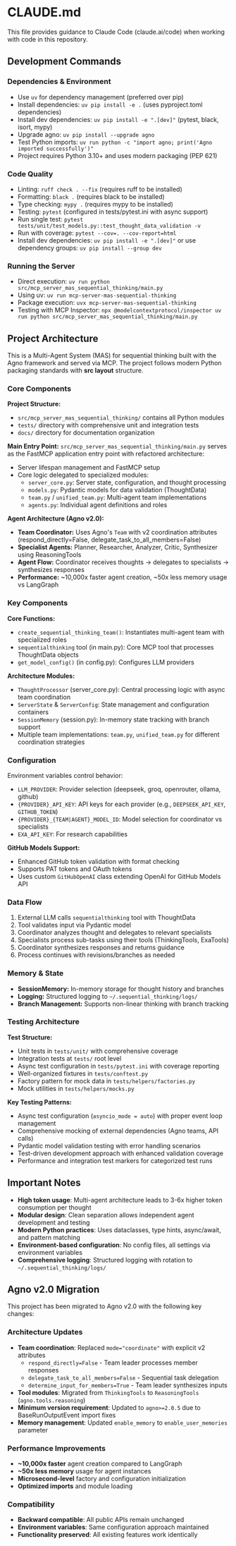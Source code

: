 # CLAUDE.md

This file provides guidance to Claude Code (claude.ai/code) when working with code in this repository.

## Development Commands

### Dependencies & Environment
- Use `uv` for dependency management (preferred over pip)
- Install dependencies: `uv pip install -e .` (uses pyproject.toml dependencies)
- Install dev dependencies: `uv pip install -e ".[dev]"` (pytest, black, isort, mypy)
- Upgrade agno: `uv pip install --upgrade agno`
- Test Python imports: `uv run python -c "import agno; print('Agno imported successfully')"`
- Project requires Python 3.10+ and uses modern packaging (PEP 621)

### Code Quality
- Linting: `ruff check . --fix` (requires ruff to be installed)
- Formatting: `black .` (requires black to be installed)
- Type checking: `mypy .` (requires mypy to be installed)
- Testing: `pytest` (configured in tests/pytest.ini with async support)
- Run single test: `pytest tests/unit/test_models.py::test_thought_data_validation -v`
- Run with coverage: `pytest --cov=. --cov-report=html`
- Install dev dependencies: `uv pip install -e ".[dev]"` or use dependency groups: `uv pip install --group dev`

### Running the Server
- Direct execution: `uv run python src/mcp_server_mas_sequential_thinking/main.py`
- Using uv: `uv run mcp-server-mas-sequential-thinking`
- Package execution: `uvx mcp-server-mas-sequential-thinking`
- Testing with MCP Inspector: `npx @modelcontextprotocol/inspector uv run python src/mcp_server_mas_sequential_thinking/main.py`

## Project Architecture

This is a Multi-Agent System (MAS) for sequential thinking built with the Agno framework and served via MCP. The project follows modern Python packaging standards with **src layout** structure.

### Core Components

**Project Structure:**
- `src/mcp_server_mas_sequential_thinking/` contains all Python modules
- `tests/` directory with comprehensive unit and integration tests
- `docs/` directory for documentation organization

**Main Entry Point:** `src/mcp_server_mas_sequential_thinking/main.py` serves as the FastMCP application entry point with refactored architecture:
- Server lifespan management and FastMCP setup
- Core logic delegated to specialized modules:
  - `server_core.py`: Server state, configuration, and thought processing
  - `models.py`: Pydantic models for data validation (ThoughtData)  
  - `team.py` / `unified_team.py`: Multi-agent team implementations
  - `agents.py`: Individual agent definitions and roles

**Agent Architecture (Agno v2.0):**
- **Team Coordinator:** Uses Agno's `Team` with v2 coordination attributes (respond_directly=False, delegate_task_to_all_members=False)
- **Specialist Agents:** Planner, Researcher, Analyzer, Critic, Synthesizer using ReasoningTools
- **Agent Flow:** Coordinator receives thoughts → delegates to specialists → synthesizes responses
- **Performance:** ~10,000x faster agent creation, ~50x less memory usage vs LangGraph

### Key Components

**Core Functions:**
- `create_sequential_thinking_team()`: Instantiates multi-agent team with specialized roles
- `sequentialthinking` tool (in main.py): Core MCP tool that processes ThoughtData objects  
- `get_model_config()` (in config.py): Configures LLM providers

**Architecture Modules:**
- `ThoughtProcessor` (server_core.py): Central processing logic with async team coordination
- `ServerState` & `ServerConfig`: State management and configuration containers
- `SessionMemory` (session.py): In-memory state tracking with branch support
- Multiple team implementations: `team.py`, `unified_team.py` for different coordination strategies

### Configuration

Environment variables control behavior:
- `LLM_PROVIDER`: Provider selection (deepseek, groq, openrouter, ollama, github)
- `{PROVIDER}_API_KEY`: API keys for each provider (e.g., `DEEPSEEK_API_KEY`, `GITHUB_TOKEN`)
- `{PROVIDER}_{TEAM|AGENT}_MODEL_ID`: Model selection for coordinator vs specialists
- `EXA_API_KEY`: For research capabilities

**GitHub Models Support:**
- Enhanced GitHub token validation with format checking
- Supports PAT tokens and OAuth tokens
- Uses custom `GitHubOpenAI` class extending OpenAI for GitHub Models API

### Data Flow

1. External LLM calls `sequentialthinking` tool with ThoughtData
2. Tool validates input via Pydantic model
3. Coordinator analyzes thought and delegates to relevant specialists
4. Specialists process sub-tasks using their tools (ThinkingTools, ExaTools)
5. Coordinator synthesizes responses and returns guidance
6. Process continues with revisions/branches as needed

### Memory & State

- **SessionMemory:** In-memory storage for thought history and branches
- **Logging:** Structured logging to `~/.sequential_thinking/logs/`
- **Branch Management:** Supports non-linear thinking with branch tracking

### Testing Architecture

**Test Structure:**
- Unit tests in `tests/unit/` with comprehensive coverage
- Integration tests at `tests/` root level  
- Async test configuration in `tests/pytest.ini` with coverage reporting
- Well-organized fixtures in `tests/conftest.py`
- Factory pattern for mock data in `tests/helpers/factories.py`
- Mock utilities in `tests/helpers/mocks.py`

**Key Testing Patterns:**
- Async test configuration (`asyncio_mode = auto`) with proper event loop management
- Comprehensive mocking of external dependencies (Agno teams, API calls)
- Pydantic model validation testing with error handling scenarios
- Test-driven development approach with enhanced validation coverage
- Performance and integration test markers for categorized test runs

## Important Notes

- **High token usage**: Multi-agent architecture leads to 3-6x higher token consumption per thought
- **Modular design**: Clean separation allows independent agent development and testing
- **Modern Python practices**: Uses dataclasses, type hints, async/await, and pattern matching
- **Environment-based configuration**: No config files, all settings via environment variables
- **Comprehensive logging**: Structured logging with rotation to `~/.sequential_thinking/logs/`

## Agno v2.0 Migration

This project has been migrated to Agno v2.0 with the following key changes:

### Architecture Updates
- **Team coordination**: Replaced `mode="coordinate"` with explicit v2 attributes
  - `respond_directly=False` - Team leader processes member responses
  - `delegate_task_to_all_members=False` - Sequential task delegation  
  - `determine_input_for_members=True` - Team leader synthesizes inputs
- **Tool modules**: Migrated from `ThinkingTools` to `ReasoningTools` (`agno.tools.reasoning`)
- **Minimum version requirement**: Updated to `agno>=2.0.5` due to BaseRunOutputEvent import fixes
- **Memory management**: Updated `enable_memory` to `enable_user_memories` parameter

### Performance Improvements
- **~10,000x faster** agent creation compared to LangGraph
- **~50x less memory** usage for agent instances
- **Microsecond-level** factory and configuration initialization
- **Optimized imports** and module loading

### Compatibility
- **Backward compatible**: All public APIs remain unchanged
- **Environment variables**: Same configuration approach maintained
- **Functionality preserved**: All existing features work identically